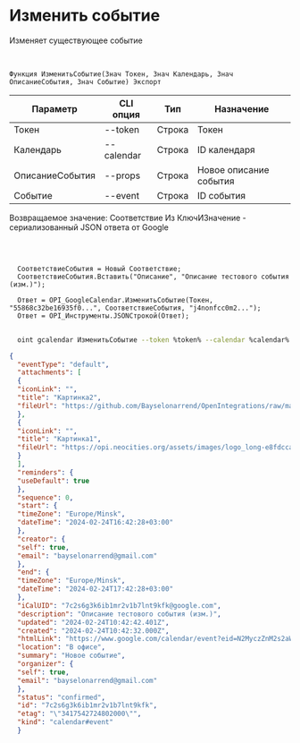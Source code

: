 ﻿---
sidebar_position: 6
---

# Изменить событие
 Изменяет существующее событие


<br/>


`Функция ИзменитьСобытие(Знач Токен, Знач Календарь, Знач ОписаниеСобытия, Знач Событие) Экспорт`

  | Параметр | CLI опция | Тип | Назначение |
  |-|-|-|-|
  | Токен | --token | Строка | Токен |
  | Календарь | --calendar | Строка | ID календаря |
  | ОписаниеСобытия | --props | Строка | Новое описание события |
  | Событие | --event | Строка | ID события |

  
  Возвращаемое значение:   Соответствие Из КлючИЗначение - сериализованный JSON ответа от Google

<br/>




```bsl title="Пример кода"
  
  СоответствиеСобытия = Новый Соответствие;
  СоответствиеСобытия.Вставить("Описание", "Описание тестового события (изм.)");
  
  Ответ = OPI_GoogleCalendar.ИзменитьСобытие(Токен, "55868c32be16935f0...", СоответствиеСобытия, "j4nonfcc0m2...");
  Ответ = OPI_Инструменты.JSONСтрокой(Ответ);
```
	


```sh title="Пример команды CLI"
    
  oint gcalendar ИзменитьСобытие --token %token% --calendar %calendar% --props %props% --event %event%

```

```json title="Результат"
{
  "eventType": "default",
  "attachments": [
  {
  "iconLink": "",
  "title": "Картинка2",
  "fileUrl": "https://github.com/Bayselonarrend/OpenIntegrations/raw/main/Media/logo.png?v1"
  },
  {
  "iconLink": "",
  "title": "Картинка1",
  "fileUrl": "https://opi.neocities.org/assets/images/logo_long-e8fdcca6ff8b32e679ea49a1ccdd3eac.png"
  }
  ],
  "reminders": {
  "useDefault": true
  },
  "sequence": 0,
  "start": {
  "timeZone": "Europe/Minsk",
  "dateTime": "2024-02-24T16:42:28+03:00"
  },
  "creator": {
  "self": true,
  "email": "bayselonarrend@gmail.com"
  },
  "end": {
  "timeZone": "Europe/Minsk",
  "dateTime": "2024-02-24T17:42:28+03:00"
  },
  "iCalUID": "7c2s6g3k6ib1mr2v1b7lnt9kfk@google.com",
  "description": "Описание тестового события (изм.)",
  "updated": "2024-02-24T10:42:42.401Z",
  "created": "2024-02-24T10:42:32.000Z",
  "htmlLink": "https://www.google.com/calendar/event?eid=N2MyczZnM2s2aWIxbXIydjFiN2xudDlrZmsgYmF5c2Vsb25hcnJlbmRAbQ",
  "location": "В офисе",
  "summary": "Новое событие",
  "organizer": {
  "self": true,
  "email": "bayselonarrend@gmail.com"
  },
  "status": "confirmed",
  "id": "7c2s6g3k6ib1mr2v1b7lnt9kfk",
  "etag": "\"3417542724802000\"",
  "kind": "calendar#event"
  }
```

